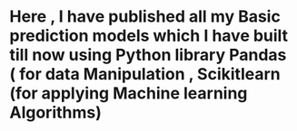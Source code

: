 # Here , I have published all my Basic prediction models which I have built  till now using Python library Pandas ( for data Manipulation , Scikitlearn (for applying Machine learning Algorithms)
